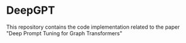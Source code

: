 # DeepGPT
This repository contains the code implementation related to the paper "Deep Prompt Tuning for Graph Transformers"
